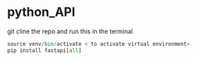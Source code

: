# python_API

git cline the repo and run this in the terminal

```python
source venv/bin/activate < to activate virtual environment>
pip install fastapi[all]
```

